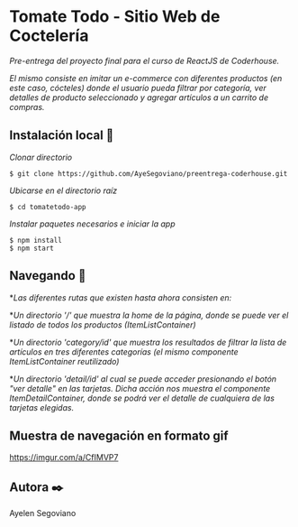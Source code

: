 # Tomate Todo - Sitio Web de Coctelería

_Pre-entrega del proyecto final para el curso de ReactJS de Coderhouse._

_El mismo consiste en imitar un e-commerce con diferentes productos (en este caso, cócteles) donde el usuario pueda filtrar por categoría, ver detalles de producto seleccionado y agregar artículos a un carrito de compras._

## Instalación local 🔧

_Clonar directorio_

```
$ git clone https://github.com/AyeSegoviano/preentrega-coderhouse.git
```

_Ubicarse en el directorio raíz_

```
$ cd tomatetodo-app
```

_Instalar paquetes necesarios e iniciar la app_

```
$ npm install
$ npm start
```

## Navegando 🚢

*_Las diferentes rutas que existen hasta ahora consisten en:_

*_Un directorio '/' que muestra la home de la página, donde se puede ver el listado de todos los productos (ItemListContainer)_

*_Un directorio 'category/id' que muestra los resultados de filtrar la lista de artículos en tres diferentes categorías (el mismo componente ItemListContainer reutilizado)_

*_Un directorio 'detail/id' al cual se puede acceder presionando el botón "ver detalle" en las tarjetas. Dicha acción nos muestra el componente ItemDetailContainer, donde se podrá ver el detalle de cualquiera de las tarjetas elegidas._

## Muestra de navegación en formato gif

https://imgur.com/a/CfIMVP7

## Autora ✒️

Ayelen Segoviano